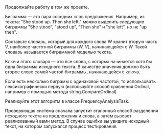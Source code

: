 Продолжайте работу в том же проекте.

Биграмма — это пара соседних слов предложения. Например, из текста: "She stood up. Then she left." можно выделить следующие биграммы "She stood", "stood up", "Then she" и "she left", но не "up then".

Составьте словарь, который для каждого слова W хранит вторую часть V, наиболее частотной биграммы (W, V), начинающейся с W. Такой словарь называется биграммной моделью текста.

Ключи этого словаря — это все слова, с которых начинается хотя бы одна биграмма исходного текста. В качестве значения должно быть второе слово самой частой биграммы, начинающейся с ключа.

Если есть несколько биграмм с одинаковой частотой, то использовать лексикографически первую (используйте способ сравнения Ordinal, например с помощью метода string.CompareOrdinal).

Реализуйте этот алгоритм в классе FrequencyAnalysisTask.

Проверяющая система сначала запустит эталонный способ разделения исходного текста на предложения и слова, а затем вызовет реализованный вами метод. В случае ошибки вы увидите исходный текст, на котором запускался процесс тестирования.
